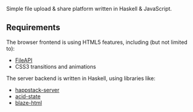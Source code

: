 Simple file upload & share platform written in Haskell & JavaScript.

Requirements
---

The browser frontend is using HTML5 features, including (but not limited to):

* [FileAPI](http://www.w3.org/TR/FileAPI/)
* CSS3 transitions and animations

The server backend is written in Haskell, using libraries like:

* [happstack-server](https://hackage.haskell.org/package/happstack-server)
* [acid-state](http://hackage.haskell.org/package/acid-state)
* [blaze-html](http://hackage.haskell.org/package/blaze-html)
